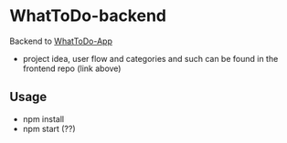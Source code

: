 # WhatToDo-backend
Backend to [WhatToDo-App](https://github.com/Mxx1029/WhatToDo-App/)

- project idea, user flow and categories and such can be found in the frontend repo (link above)

## Usage

- npm install
- npm start (??)
